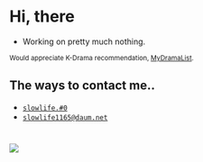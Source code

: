 # Hi, there

- Working on pretty much nothing.

<sub>Would appreciate K-Drama recommendation, [MyDramaList](https://mydramalist.com/profile/Slow_Life).</sub>

## The ways to contact me..

- <a href="https://discord.com/users/374905512661221377">`slowlife.#0`</a>
- <a href="mailto:slowlife1165@daum.net">`slowlife1165@daum.net`</a>

#

![](https://i.imgur.com/FaTsvPu.gif)
